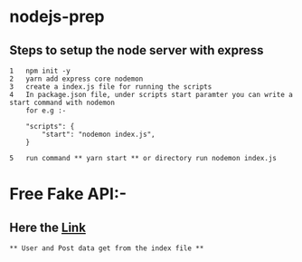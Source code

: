 # nodejs-prep
##  Steps to setup the node server with express

    1   npm init -y
    2   yarn add express core nodemon
    3   create a index.js file for running the scripts
    4   In package.json file, under scripts start paramter you can write a start command with nodemon
        for e.g :-

        "scripts": {
            "start": "nodemon index.js",
        }
    
    5   run command ** yarn start ** or directory run nodemon index.js

# Free Fake API:-

## Here the <a href="https://jsonplaceholder.typicode.com/">Link</a>

    ** User and Post data get from the index file **